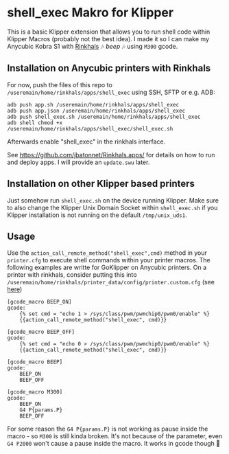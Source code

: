 # shell_exec Makro for Klipper

This is a basic Klipper extension that allows you to run shell code within Klipper Macros (probably not the best idea).
I made it so I can make my Anycubic Kobra S1 with [Rinkhals](https://github.com/jbatonnet/Rinkhals) 🎶 *beep* 🎶 using `M300` gcode.

## Installation on Anycubic printers with Rinkhals

For now, push the files of this repo to `/useremain/home/rinkhals/apps/shell_exec` using SSH, SFTP or e.g. ADB:
```
adb push app.sh /useremain/home/rinkhals/apps/shell_exec
adb push app.json /useremain/home/rinkhals/apps/shell_exec
adb push shell_exec.sh /useremain/home/rinkhals/apps/shell_exec
adb shell chmod +x /useremain/home/rinkhals/apps/shell_exec/shell_exec.sh
```
Afterwards enable "shell_exec" in the rinkhals interface.

See https://github.com/jbatonnet/Rinkhals.apps/ for details on how to run and deploy apps. I will provide an `update.swu` later.

## Installation on other Klipper based printers

Just somehow run `shell_exec.sh` on the device running Klipper. Make sure to also change the Klipper Unix Domain Socket within `shell_exec.sh` if you Klipper installation is not running on the default `/tmp/unix_uds1`.

## Usage
Use the `action_call_remote_method("shell_exec",cmd)` method in your `printer.cfg` to execute shell commands within your printer macros. The following examples are writte for GoKlipper on Anycubic printers.
On a printer with rinkhals, consider putting this into `/useremain/home/rinkhals/printer_data/config/printer.custom.cfg` (see [here](https://jbatonnet.github.io/Rinkhals/Rinkhals/printer-configuration/))

```
[gcode_macro BEEP_ON]
gcode:
    {% set cmd = "echo 1 > /sys/class/pwm/pwmchip0/pwm0/enable" %}
    {{action_call_remote_method("shell_exec", cmd)}}

[gcode_macro BEEP_OFF]
gcode:
    {% set cmd = "echo 0 > /sys/class/pwm/pwmchip0/pwm0/enable" %}
    {{action_call_remote_method("shell_exec", cmd)}}

[gcode_macro BEEP]
gcode:
    BEEP_ON
    BEEP_OFF

[gcode_macro M300]
gcode:
    BEEP_ON
    G4 P{params.P}
    BEEP_OFF
```
For some reason the `G4 P{params.P}` is not working as pause inside the macro - so `M300` is still kinda broken. It's not because of the parameter, even `G4 P2000` won't cause a pause inside the macro. It works in gcode though 🤔